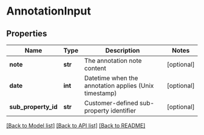 # AnnotationInput

## Properties
Name | Type | Description | Notes
------------ | ------------- | ------------- | -------------
**note** | **str** | The annotation note content | [optional]
**date** | **int** | Datetime when the annotation applies (Unix timestamp) | [optional]
**sub_property_id** | **str** | Customer-defined sub-property identifier | [optional]

[[Back to Model list]](../README.md#documentation-for-models) [[Back to API list]](../README.md#documentation-for-api-endpoints) [[Back to README]](../README.md)


